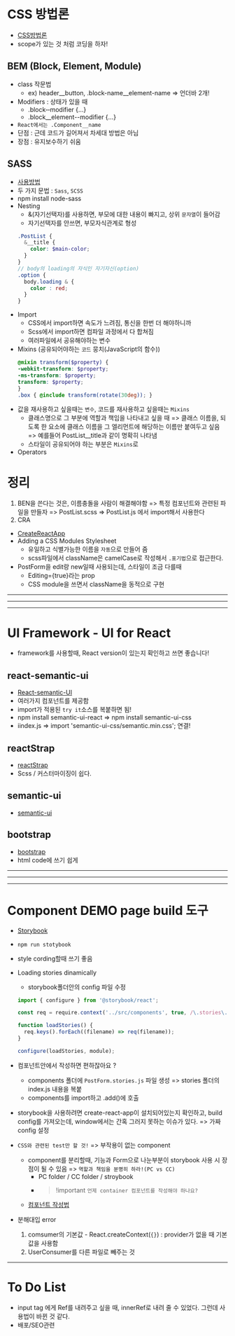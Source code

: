 # CSS 방법론
- [CSS방법론](http://wit.nts-corp.com/2015/04/16/3538)
- scope가 있는 것 처럼 코딩을 하자!


## BEM (Block, Element, Module)
- class 작문법
  * ex) header__button, .block-name__element-name => 언더바 2개!
- Modifiers : 상태가 있을 때
  * .block‐‐modifier {…}
  * .block__element--modifier {…}   
- `React에서는 .Component__name`
- 단점 : 근데 코드가 길어져서 차세대 방법은 아님 
- 장점 : 유지보수하기 쉬움


## SASS
- [사용방법](https://sass-lang.com/guide)
- 두 가지 문법 : `Sass`, `SCSS`
- npm install node-sass
- Nesting
  * &(자기선택자)를 사용하면, 부모에 대한 내용이 빠지고, 상위 `문자열`이 들어감
  * 자기선택자를 안쓰면, 부모자식관계로 형성
  ```scss
  .PostList {
    &__title {
      color: $main-color;
    }
  }
  // body의 loading의 자식인 자기자신(option)
  .option {
    body.loading & {
      color : red;
    }
  }
  ```
- Import
  * CSS에서 import하면 속도가 느려짐, 통신을 한번 더 해야하니까
  * Scss에서 import하면 컴파일 과정에서 다 합쳐짐
  * 여러파일에서 공유해야하는 변수
- Mixins (공유되어야하는 `코드` 뭉치(JavaScript의 함수))
  ```scss
  @mixin transform($property) {
  -webkit-transform: $property;
  -ms-transform: $property;
  transform: $property;
  }
  .box { @include transform(rotate(30deg)); }
  ```
- 값을 재사용하고 싶을때는 `변수`, 코드를 재사용하고 싶을때는 `Mixins`
  * 클래스명으로 그 부분에 역할과 책임을 나타내고 싶을 때 => 클래스 이름을, 되도록 한 요소에 클래스 이름을 그 엘리먼트에 해당하는 이름만 붙여두고 싶음 => 예를들어 PostList__title과 같이 명확히 나타냄
  * 스타일이 공유되어야 하는 부분은 `Mixins`로
- Operators


# 정리
01. BEN을 쓴다는 것은, 이름충돌을 사람이 해결해야함 => 특정 컴포넌트와 관련된 파일을 만들자 => PostList.scss => PostList.js 에서 import해서 사용한다
01. CRA
- [CreateReactApp](https://facebook.github.io/create-react-app/docs/adding-a-stylesheet)
- Adding a CSS Modules Stylesheet
  * 유일하고 식별가능한 이름을 `자동`으로 만들어 줌
  * scss파일에서 className은 camelCase로 작성해서 `.표기법`으로 접근한다.
- PostForm을 edit랑 new일때 사용되는데, 스타일이 조금 다를때
  * Editing={true}라는 prop
  * CSS module을 쓰면서 className을 동적으로 구현

---
---
---

# UI Framework - UI for React
- framework를 사용할때, React version이 있는지 확인하고 쓰면 좋습니다!

## react-semantic-ui
- [React-semantic-UI](https://react.semantic-ui.com/)
- 여러가지 컴포넌트를 제공함
- import가 적용된 `try it`소스를 복붙하면 됨!
- npm install semantic-ui-react => npm install semantic-ui-css
- iindex.js => import 'semantic-ui-css/semantic.min.css'; 연결!

## reactStrap
- [reactStrap](https://reactstrap.github.io/)
- Scss / 커스터마이징이 쉽다.

## semantic-ui
- [semantic-ui](https://semantic-ui.com/)

## bootstrap
- [bootstrap](https://getbootstrap.com/)
- html code에 쓰기 쉽게


---
---
---

# Component DEMO page build 도구
- [Storybook](https://storybook.js.org/)
- `npm run stotybook`
- style cording할때 쓰기 좋음
- Loading stories dinamically
  * storybook폴더안의 config 파일 수정
  ```js
  import { configure } from '@storybook/react';

  const req = require.context('../src/components', true, /\.stories\.js$/);

  function loadStories() {
    req.keys().forEach((filename) => req(filename));
  }

  configure(loadStories, module);
  ```
- 컴포넌트안에서 작성하면 편하잖아요 ? 
  * components 폴더에 `PostForm.stories.js` 파일 생성 => stories 폴더의 index.js 내용을 복붙
  * components를 import하고 .add()에 호출

- storybook을 사용하려면 create-react-app이 설치되어있는지 확인하고, build config를 가져오는데, window에서는 간혹 그러지 못하는 이슈가 있다. => 가짜 config 설정
- `CSS와 관련된 test만 할 것!` => 부작용이 없는 component
  * component를 분리할때, 기능과 Form으로 나눈부분이 storybook 사용 시 장점이 될 수 있음 => `역할과 책임을 분명히 하라!(PC vs CC)`
    + PC folder / CC folder / stroybook
    + > !important `언제 container 컴포넌트를 작성해야 하나요?`
  * [컴포넌트 작성법](https://medium.com/@seungha_kim_IT/presentational-and-container-components-%EB%B2%88%EC%97%AD-1b1fb2e36afb)
- 분해대입 error
  01. comsumer의 기본값  - React.createContext(`{}`) : provider가 없을 때 기본값을 사용함
  02. UserConsumer를 다른 파일로 빼주는 것

---
# To Do List
- input tag 에게 Ref를 내려주고 싶을 때, innerRef로 내려 줄 수 있었다. 그런데 사용법이 바뀐 것 같다.
- 배포/SEO관련
